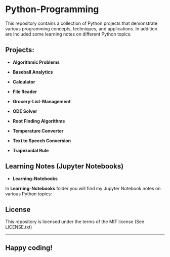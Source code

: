 # Python-Programming

This repository contains a collection of Python projects that demonstrate various programming concepts, techniques, and applications. In addition are included some learning notes 
on different Python topics. 

## Projects:

- **Algorithmic Problems**

- **Baseball Analytics**

- **Calculator**

- **File Reader**

- **Grocery-List-Management**

- **ODE Solver**

- **Root Finding Algorithms**

- **Temperature Converter**

- **Text to Speech Conversion**

- **Trapezoidal Rule**


## Learning Notes (Jupyter Notebooks)

- **Learning-Notebooks**

In **Learning-Notebooks** folder you will find my Jupyter Notebook notes on various Python topics:

## License

This repository is licensed under the terms of the MIT license (See LICENSE.txt)



---

## **Happy coding!**
